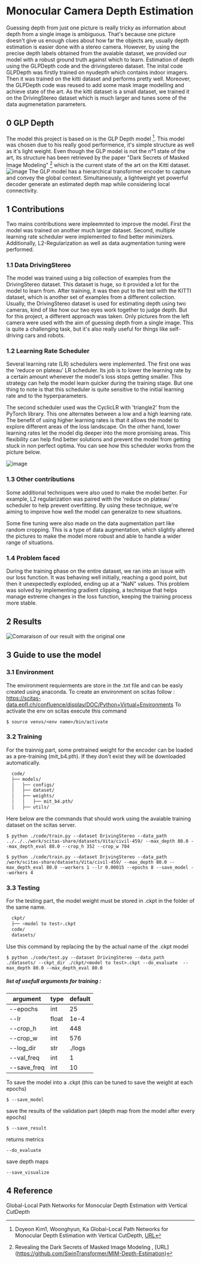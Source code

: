 # Monocular Camera Depth Estimation 

Guessing depth from just one picture is really tricky as information about depth from a single image is ambiguous. That's because one picture doesn't give us enough clues about how far the objects are, usually depth estimation is easier done with a stereo camera. However, by using the precise depth labels obtained from the avaiable dataset, we provided our model with a robust ground truth against which to learn.
Estimation of depth using the GLPDepth code and the drivingstereo dataset.
The inital code GLPDepth was firstly trained on nyudepth which contains indoor imagers. Then it was trained on the kitti dataset and performs pretty well. Moreover, the GLPDepth code was reused to add some mask image modelling and achieve state of the art. As the kitti dataset is a small dataset, we trained it on the DrivingStereo dataset which is much larger and tunes some of the data augmenetation parameters.

## 0 GLP Depth

The model this project is based on is the GLP Depth model [^1]. This model was chosen due to his really good performence, it's simple structure as well as it's light weight. Even though the GLP model is not the n°1 state of the art, its structure has been retrieved by the paper "Dark Secrets of Masked Image Modeling" [^2] which is the current state of the art on the Kitti dataset.
![image](https://github.com/RobinJunod/DLAV_DepthEstim/assets/82818451/6f4cc877-c9f5-48f9-84a4-2024c6af3263)
The GLP model has a hierarchical transformer encoder to capture and convey the global context. Simultaneously, a lightweight yet powerful decoder generate an estimated depth map while considering local connectivity. 

## 1 Contributions
Two mains contributions were impleemnted to improve the model. First the model was trained on another much larger dataset. Second, multiple learning rate scheduler were implemented to find better minimizers. Additionally, L2-Regularization as well as data augmentation tuning were performed.

### 1.1 Data DrivingStereo

The model was trained using a big collection of examples from the DrivingStereo dataset. This dataset is huge, so it provided a lot for the model to learn from. After training, it was then put to the test with the KITTI dataset, which is another set of examples from a different collection. Usually, the DrivingStereo dataset is used for estimating depth using two cameras, kind of like how our two eyes work together to judge depth. But for this project, a different approach was taken. Only pictures from the left camera were used with the aim of guessing depth from a single image. This is quite a challenging task, but it's also really useful for things like self-driving cars and robots.


### 1.2 Learning Rate Scheduler

Several learning rate (LR) schedulers were implemented. The first one was the 'reduce on plateau' LR scheduler. Its job is to lower the learning rate by a certain amount whenever the model's loss stops getting smaller. This strategy can help the model learn quicker during the training stage. But one thing to note is that this scheduler is quite sensitive to the initial learning rate and to the hyperparameters.

The second scheduler used was the CyclicLR with 'triangle2' from the PyTorch library. This one alternates between a low and a high learning rate. The benefit of using higher learning rates is that it allows the model to explore different areas of the loss landscape. On the other hand, lower learning rates let the model dig deeper into the more promising areas. This flexibility can help find better solutions and prevent the model from getting stuck in non perfect optima. You can see how this scheduler works from the picture below.

![image](https://github.com/RobinJunod/DLAV_DepthEstim/assets/82818451/92f9e132-6059-4ec4-90bc-7dac600f88d2)


### 1.3 Other contributions

Some additional techniques were also used to make the model better. For example, L2 regularization was paired with the 'reduce on plateau' scheduler to help prevent overfitting. By using these technique, we're aiming to improve how well the model can generalize to new situations.

Some fine tuning were also made on the data augmentation part like random cropping. This is a type of data augmentation, which slightly altered the pictures to make the model more robust and able to handle a wider range of situations.

### 1.4 Problem faced

During the training phase on the entire dataset, we ran into an issue with our loss function. It was behaving well initially, reaching a good point, but then it unexpectedly exploded, ending up at a "NaN" values. This problem was solved by implementing gradient clipping, a technique that helps manage extreme changes in the loss function, keeping the training process more stable. 

## 2 Results


![Comaraison of our result with the original one](https://github.com/RobinJunod/DLAV_DepthEstim/result%20demo/result_DLAV_gif.gif)

## 3 Guide to use the model

### 3.1 Environment
The environment requierments are store in the .txt file and can be easly created using anaconda. To 
create an environment on scitas follow : https://scitas-data.epfl.ch/confluence/display/DOC/Python+Virtual+Environments
To activate the env on scitas execute this command
```
$ source venvs/<env name>/bin/activate
```
### 3.2 Training

For the trainnig part, some pretrained weight for the encoder can be loaded as a pre-training (mit_b4.pth). If they don't exist they will be downloaded automatically. 
```bash
  code/
  ├── models/
  │   ├── configs/  
  │   ├── dataset/  
  │   ├── weights/
  │   │   ├── mit_b4.pth/
  │   ├── utils/
```
  

Here below are the commands that should work using the avaiable training dataset on the scitas server.
```
$ python ./code/train.py --dataset DrivingStereo --data_path ../../../work/scitas-share/datasets/Vita/civil-459/ --max_depth 80.0 --max_depth_eval 80.0 --crop_h 352 --crop_w 704
```
```
$ python ./code/train.py --dataset DrivingStereo --data_path /work/scitas-share/datasets/Vita/civil-459/ --max_depth 80.0 --max_depth_eval 80.0 --workers 1 --lr 0.00015 --epochs 8 --save_model --workers 4 
```


### 3.3 Testing

For the testing part, the model weight must be stored in .ckpt in the folder of the same name.
```bash
  ckpt/
  ├── <model to test>.ckpt
  code/
  datasets/
```
Use this command by replacing the <model to test> by the actual name of the .ckpt model
```
$ python ./code/test.py --dataset DrivingStereo --data_path ./datasets/ --ckpt_dir ./ckpt/<model to test>.ckpt --do_evaluate  --max_depth 80.0 --max_depth_eval 80.0
```

##### list of usefull arguments for training :

| argument | type     | default  |
|----------|----------|----------|
|  --epochs  |  int   |   25     |
|  --lr     |  float  |  1e-4    |
|  --crop_h  |  int   |   448    |
|  --crop_w  |  int   |   576    |
|  --log_dir  |  str   |   ./logs|
|  --val_freq |  int   |   1    |
|  --save_freq  |  int   |   10|    

To save the model into a .ckpt (this can be tuned to save the weight at each epochs)
```
$ --save_model
```
save the results of the validation part (depth map from the model after every epochs)
```
$ --save_result 
```
returns metrics
```
--do_evaluate
```
save depth maps
```
--save_visualize 
```

## 4 Reference
 Global-Local Path Networks for Monocular Depth Estimation with Vertical CutDepth
  
[^1]: Doyeon Kim1, Woonghyun, Ka Global-Local Path Networks for Monocular Depth Estimation with Vertical CutDepth, [URL](https://github.com/vinvino02/GLPDepth)

[^2]:  Revealing the Dark Secrets of Masked Image Modeling , [URL] (https://github.com/SwinTransformer/MIM-Depth-Estimation)
  
